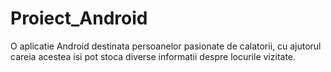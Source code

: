 # Proiect_Android
O aplicatie Android destinata persoanelor pasionate de calatorii, cu ajutorul careia acestea isi pot stoca diverse informatii despre locurile vizitate.
